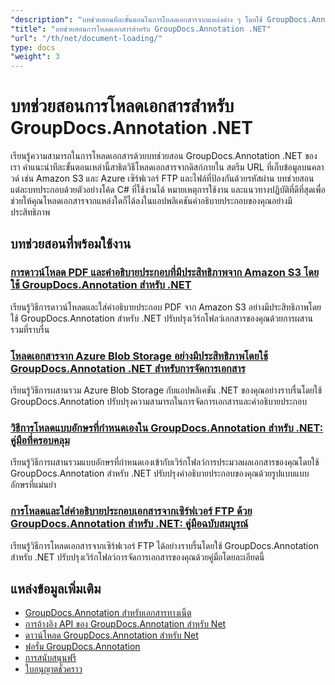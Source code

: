 ```yaml
---
"description": "บทช่วยสอนทีละขั้นตอนในการโหลดเอกสารจากแหล่งต่าง ๆ โดยใช้ GroupDocs.Annotation สำหรับ .NET"
"title": "บทช่วยสอนการโหลดเอกสารสำหรับ GroupDocs.Annotation .NET"
"url": "/th/net/document-loading/"
type: docs
"weight": 3
---
```


# บทช่วยสอนการโหลดเอกสารสำหรับ GroupDocs.Annotation .NET

เรียนรู้ความสามารถในการโหลดเอกสารด้วยบทช่วยสอน GroupDocs.Annotation .NET ของเรา คำแนะนำทีละขั้นตอนเหล่านี้สาธิตวิธีโหลดเอกสารจากดิสก์ภายใน สตรีม URL ที่เก็บข้อมูลบนคลาวด์ เช่น Amazon S3 และ Azure เซิร์ฟเวอร์ FTP และไฟล์ที่ป้องกันด้วยรหัสผ่าน บทช่วยสอนแต่ละบทประกอบด้วยตัวอย่างโค้ด C# ที่ใช้งานได้ หมายเหตุการใช้งาน และแนวทางปฏิบัติที่ดีที่สุดเพื่อช่วยให้คุณโหลดเอกสารจากแหล่งใดก็ได้ลงในแอปพลิเคชันคำอธิบายประกอบของคุณอย่างมีประสิทธิภาพ

## บทช่วยสอนที่พร้อมใช้งาน

### [การดาวน์โหลด PDF และคำอธิบายประกอบที่มีประสิทธิภาพจาก Amazon S3 โดยใช้ GroupDocs.Annotation สำหรับ .NET](./download-annotate-pdfs-s3-groupdocs-dotnet/)
เรียนรู้วิธีการดาวน์โหลดและใส่คำอธิบายประกอบ PDF จาก Amazon S3 อย่างมีประสิทธิภาพโดยใช้ GroupDocs.Annotation สำหรับ .NET ปรับปรุงเวิร์กโฟลว์เอกสารของคุณด้วยการผสานรวมที่ราบรื่น

### [โหลดเอกสารจาก Azure Blob Storage อย่างมีประสิทธิภาพโดยใช้ GroupDocs.Annotation .NET สำหรับการจัดการเอกสาร](./load-documents-azure-blob-groupdocs-annotation-dotnet/)
เรียนรู้วิธีการผสานรวม Azure Blob Storage กับแอปพลิเคชัน .NET ของคุณอย่างราบรื่นโดยใช้ GroupDocs.Annotation ปรับปรุงความสามารถในการจัดการเอกสารและคำอธิบายประกอบ

### [วิธีการโหลดแบบอักษรที่กำหนดเองใน GroupDocs.Annotation สำหรับ .NET: คู่มือที่ครอบคลุม](./master-custom-font-loading-groupdocs-annotation-dotnet/)
เรียนรู้วิธีการผสานรวมแบบอักษรที่กำหนดเองเข้ากับเวิร์กโฟลว์การประมวลผลเอกสารของคุณโดยใช้ GroupDocs.Annotation สำหรับ .NET ปรับปรุงคำอธิบายประกอบของคุณด้วยรูปแบบแบบอักษรที่แม่นยำ

### [การโหลดและใส่คำอธิบายประกอบเอกสารจากเซิร์ฟเวอร์ FTP ด้วย GroupDocs.Annotation สำหรับ .NET: คู่มือฉบับสมบูรณ์](./groupdocs-annotation-net-load-from-ftp/)
เรียนรู้วิธีการโหลดเอกสารจากเซิร์ฟเวอร์ FTP ได้อย่างราบรื่นโดยใช้ GroupDocs.Annotation สำหรับ .NET ปรับปรุงเวิร์กโฟลว์การจัดการเอกสารของคุณด้วยคู่มือโดยละเอียดนี้

## แหล่งข้อมูลเพิ่มเติม

- [GroupDocs.Annotation สำหรับเอกสารทางเน็ต](https://docs.groupdocs.com/annotation/net/)
- [การอ้างอิง API ของ GroupDocs.Annotation สำหรับ Net](https://reference.groupdocs.com/annotation/net/)
- [ดาวน์โหลด GroupDocs.Annotation สำหรับ Net](https://releases.groupdocs.com/annotation/net/)
- [ฟอรั่ม GroupDocs.Annotation](https://forum.groupdocs.com/c/annotation)
- [การสนับสนุนฟรี](https://forum.groupdocs.com/)
- [ใบอนุญาตชั่วคราว](https://purchase.groupdocs.com/temporary-license/)